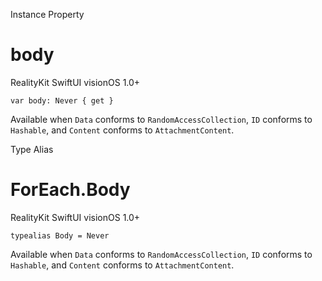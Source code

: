 Instance Property

# body

RealityKit  SwiftUI  visionOS 1.0+

    
    
    var body: Never { get }

Available when `Data` conforms to `RandomAccessCollection`, `ID` conforms to
`Hashable`, and `Content` conforms to `AttachmentContent`.

Type Alias

# ForEach.Body

RealityKit  SwiftUI  visionOS 1.0+

    
    
    typealias Body = Never

Available when `Data` conforms to `RandomAccessCollection`, `ID` conforms to
`Hashable`, and `Content` conforms to `AttachmentContent`.

